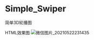 # Simple_Swiper
简单3D轮播图

HTML效果图
![微信图片_20210522231435](https://user-images.githubusercontent.com/65215041/119231439-84d28180-bb53-11eb-94fb-1780d440335d.png)

